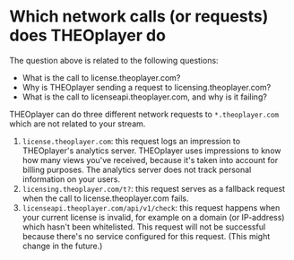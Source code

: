 # Which network calls (or requests) does THEOplayer do

The question above is related to the following questions:

- What is the call to license.theoplayer.com?
- Why is THEOplayer sending a request to licensing.theoplayer.com?
- What is the call to licenseapi.theoplayer.com, and why is it failing?

THEOplayer can do three different network requests to `*.theoplayer.com` which are not related to your stream.

1. `license.theoplayer.com`: this request logs an impression to THEOplayer's analytics server. THEOplayer uses impressions to know how many views you've received, because it's taken into account for billing purposes. The analytics server does not track personal information on your users.
2. `licensing.theoplayer.com/t?`: this request serves as a fallback request when the call to license.theoplayer.com fails.
3. `licenseapi.theoplayer.com/api/v1/check`: this request happens when your current license is invalid, for example on a domain (or IP-address) which hasn't been whitelisted. This request will not be successful because there's no service configured for this request. (This might change in the future.)